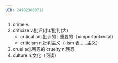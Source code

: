 ```yaml
---
UID: 241023060712
---
```


1. crime v.
2. criticize v.批评(小)/批判(大)
   - critical adj.批评的 | 重要的（=important=vital）
   - criticism n.批判主义（-ism 表……主义）
3. cruel adj.残忍的 cruelty n.残忍
4. culture n.文化（阅读）
